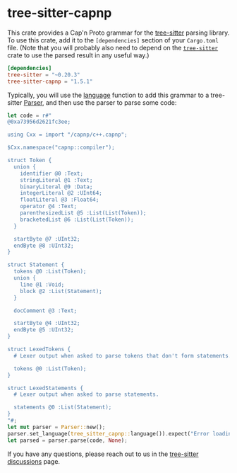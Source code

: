 # tree-sitter-capnp

This crate provides a Cap'n Proto grammar for the [tree-sitter][] parsing library.
To use this crate, add it to the `[dependencies]` section of your `Cargo.toml`
file. (Note that you will probably also need to depend on the
[`tree-sitter`][tree-sitter crate] crate to use the parsed result in any useful
way.)

```toml
[dependencies]
tree-sitter = "~0.20.3"
tree-sitter-capnp = "1.5.1"
```

Typically, you will use the [language][language func] function to add this
grammar to a tree-sitter [Parser][], and then use the parser to parse some code:

```rust
let code = r#"
@0xa73956d2621fc3ee;

using Cxx = import "/capnp/c++.capnp";

$Cxx.namespace("capnp::compiler");

struct Token {
  union {
    identifier @0 :Text;
    stringLiteral @1 :Text;
    binaryLiteral @9 :Data;
    integerLiteral @2 :UInt64;
    floatLiteral @3 :Float64;
    operator @4 :Text;
    parenthesizedList @5 :List(List(Token));
    bracketedList @6 :List(List(Token));
  }

  startByte @7 :UInt32;
  endByte @8 :UInt32;
}

struct Statement {
  tokens @0 :List(Token);
  union {
    line @1 :Void;
    block @2 :List(Statement);
  }

  docComment @3 :Text;

  startByte @4 :UInt32;
  endByte @5 :UInt32;
}

struct LexedTokens {
  # Lexer output when asked to parse tokens that don't form statements.

  tokens @0 :List(Token);
}

struct LexedStatements {
  # Lexer output when asked to parse statements.

  statements @0 :List(Statement);
}
"#;
let mut parser = Parser::new();
parser.set_language(tree_sitter_capnp::language()).expect("Error loading Cap'n Proto grammar");
let parsed = parser.parse(code, None);
```

If you have any questions, please reach out to us in the [tree-sitter
discussions] page.

[language func]: https://docs.rs/tree-sitter-capnp/*/tree_sitter_capnp/fn.language.html
[parser]: https://docs.rs/tree-sitter/*/tree_sitter/struct.Parser.html
[tree-sitter]: https://tree-sitter.github.io/
[tree-sitter crate]: https://crates.io/crates/tree-sitter
[tree-sitter discussions]: https://github.com/tree-sitter/tree-sitter/discussions
